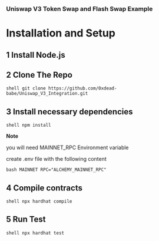 ### Uniswap V3 Token Swap and Flash Swap Example

# Installation and Setup

## 1 Install Node.js

## 2 Clone The Repo 

```shell git clone https://github.com/0xdead-babe/Uniswap_V3_Integration.git```

## 3 Install necessary dependencies

```shell npm install```

**Note**

you will need MAINNET_RPC Environment variable

create .env file with the following content

```bash MAINNET RPC="ALCHEMY_MAINNET_RPC" ```

## 4 Compile contracts

```shell npx hardhat compile```

## 5 Run Test 

```shell npx hardhat test```

